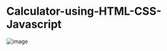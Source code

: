 ﻿# Calculator-using-HTML-CSS-Javascript
![image](https://user-images.githubusercontent.com/109667599/202996206-e968962e-4408-4b89-8862-c10b698fc3d7.png)
